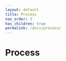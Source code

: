 ```yaml
---
layout: default
title: Process
nav_order: 3
has_children: true
permalink: /docs/process/
---
```


# Process
